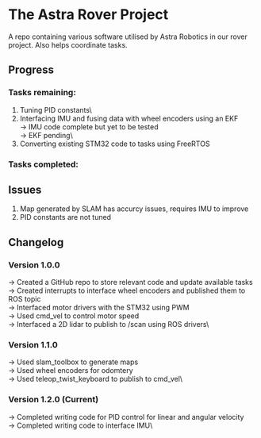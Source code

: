 # The Astra Rover Project

A repo containing various software utilised by Astra Robotics in our rover project. Also helps coordinate tasks.

## Progress

### Tasks remaining:
1. Tuning PID constants\
2. Interfacing IMU and fusing data with wheel encoders using an EKF\
   -> IMU code complete but yet to be tested\
   -> EKF pending\
3. Converting existing STM32 code to tasks using FreeRTOS
### Tasks completed:

## Issues
1. Map generated by SLAM has accurcy issues, requires IMU to improve 
2. PID constants are not tuned 

## Changelog
### Version 1.0.0
  -> Created a GitHub repo to store relevant code and update available tasks\
  -> Created interrupts to interface wheel encoders and published them to ROS topic\
  -> Interfaced motor drivers with the STM32 using PWM\
  -> Used cmd_vel to control motor speed\
  -> Interfaced a 2D lidar to publish to /scan using ROS drivers\
### Version 1.1.0
  -> Used slam_toolbox to generate maps\
  -> Used wheel encoders for odomtery\
  -> Used teleop_twist_keyboard to publish to cmd_vel\
### Version 1.2.0 (Current)
  -> Completed writing code for PID control for linear and angular velocity\
  -> Completed writing code to interface IMU\
  
